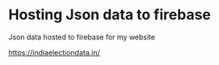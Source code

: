# Hosting Json data to firebase

Json data hosted to firebase for my website 

https://indiaelectiondata.in/
